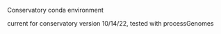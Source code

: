 Conservatory conda environment

current for conservatory version 10/14/22, tested with processGenomes
